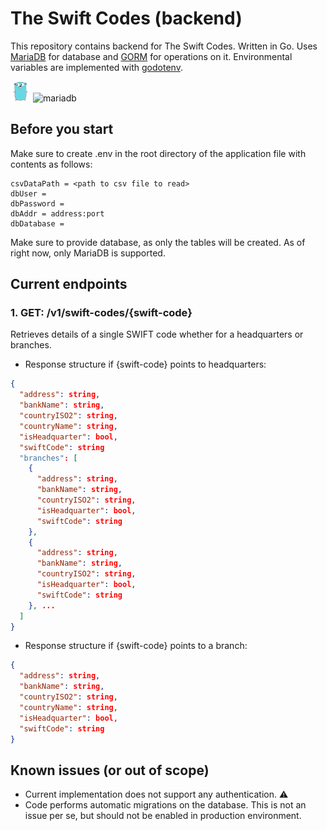 # The Swift Codes (backend)
This repository contains backend for The Swift Codes.
Written in Go. Uses [MariaDB](https://github.com/mariadb) for database and [GORM](https://gorm.io/) for operations on it.
Environmental variables are implemented with [godotenv](https://github.com/joho/godotenv).

<img src="https://raw.githubusercontent.com/devicons/devicon/master/icons/go/go-original.svg" alt="go" width="32" height="32"/> <img src="https://www.vectorlogo.zone/logos/mariadb/mariadb-icon.svg" alt="mariadb" width="32" height="32"/>

## Before you start
Make sure to create .env in the root directory of the application file with contents as follows:
```
csvDataPath = <path to csv file to read>
dbUser =
dbPassword =
dbAddr = address:port
dbDatabase =
```
Make sure to provide database, as only the tables will be created. As of right now, only MariaDB is supported.

## Current endpoints
### 1. GET: /v1/swift-codes/{swift-code}
Retrieves details of a single SWIFT code whether for a headquarters or
branches.
- Response structure if {swift-code} points to headquarters:
```json
{
  "address": string,
  "bankName": string,
  "countryISO2": string,
  "countryName": string,
  "isHeadquarter": bool,
  "swiftCode": string
  "branches": [
    {
      "address": string,
      "bankName": string,
      "countryISO2": string,
      "isHeadquarter": bool,
      "swiftCode": string
    },
    {
      "address": string,
      "bankName": string,
      "countryISO2": string,
      "isHeadquarter": bool,
      "swiftCode": string
    }, ...
  ]
}
```

- Response structure if {swift-code} points to a branch:
```json
{
  "address": string,
  "bankName": string,
  "countryISO2": string,
  "countryName": string,
  "isHeadquarter": bool,
  "swiftCode": string
}
```

## Known issues (or out of scope)
- Current implementation does not support any authentication. ⚠️
- Code performs automatic migrations on the database. This is not an issue per se, but should not be enabled in
  production environment.
